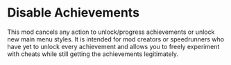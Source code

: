 # Disable Achievements

This mod cancels any action to unlock/progress achievements or unlock new main menu styles. It is intended for mod creators or speedrunners who have yet to unlock every achievement and allows you to freely experiment with cheats while still getting the achievements legitimately.
